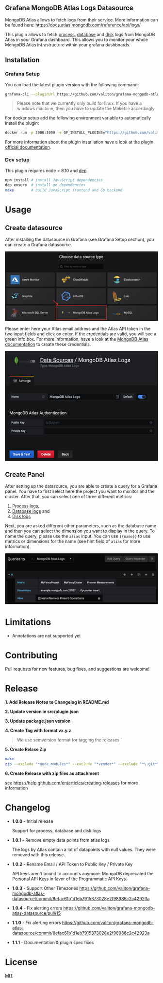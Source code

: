 ## Grafana MongoDB Atlas Logs Datasource

MongoDB Atlas allows to fetch logs from their service. More information can be found here: https://docs.atlas.mongodb.com/reference/api/logs/

This plugin allows to fetch [process](https://docs.atlas.mongodb.com/reference/api/process-measurements/), [database](https://docs.atlas.mongodb.com/reference/api/process-databases-measurements/) and [disk](https://docs.atlas.mongodb.com/reference/api/process-disks-measurements/) logs from MongoDB Atlas in your Grafana dashboard. This allows you to monitor your whole MongoDB Atlas infrastructure within your grafana dashboards.

## Installation

### Grafana Setup

You can load the latest plugin version with the following command:

```bash
grafana-cli --pluginUrl https://github.com/valiton/grafana-mongodb-atlas-datasource/releases/latest/download/grafana-mongodb-atlas-datasource.zip plugins install grafana-mongodb-atlas-datasource
```

> Please note that we currently only build for linux. If you have a windows machine, then you have to update the Makefile accordingly

For docker setup add the following environment variable to automatically install the plugin:

```bash
docker run -p 3000:3000 -e GF_INSTALL_PLUGINS="https://github.com/valiton/grafana-mongodb-atlas-datasource/releases/latest/download/grafana-mongodb-atlas-datasource.zip;mongodb-atlas-datasource" -e "GF_PLUGINS_ALLOW_LOADING_UNSIGNED_PLUGINS=mongodb-atlas-datasource" grafana/grafana
```

For more information about the plugin installation have a look at the [plugin official documentation](https://grafana.com/docs/plugins/installation/).

### Dev setup

This plugin requires node > 8.10 and [dep](https://golang.github.io/dep/docs/installation.html)

```sh
npm install # install JavaScript dependencies
dep ensure  # install go dependencies
make        # build JavaScript frontend and Go backend
```

# Usage

## Create datasource

After installing the datasource in Grafana (see Grafana Setup section), you can create a Grafana datasource.

![Select MongoDB Atlas Logs datasource from list](./screenshots/datasource_list.png)

Please enter here your Atlas email address and the Atlas API token in the two input fields and click on enter. If the credentials are valid, you will see a green info box. For more information, have a look at the [MongoDB Atlas documentation](TBD) to create these credentials.

![Enter your MongoDB Atlas credentials to the form](./screenshots/datasource_setup.png)

## Create Panel

After setting up the datasource, you are able to create a query for a Grafana panel. You have to first select here the project you want to monitor and the cluster. After that, you can select one of three different metrics:

1. [Process logs](https://docs.atlas.mongodb.com/reference/api/process-measurements/),
2. [Database logs](https://docs.atlas.mongodb.com/reference/api/process-databases-measurements/) and
3. [Disk logs](https://docs.atlas.mongodb.com/reference/api/process-disks-measurements/)

Next, you are asked different other parameters, such as the database name and then you can select the dimension you want to display in the query. To name the query, please use the `alias` input. You can use `{{name}}` to use metrics or dimensions for the name (see hint field of `alias` for more information).

![Enter parameters for your MongoDB Atlas Query](./screenshots/query_setup.png)

# Limitations

- Annotations are not supported yet

# Contributing

Pull requests for new features, bug fixes, and suggestions are welcome!

# Release

**1. Add Release Notes to Changelog in README.md**

**2. Update version in src/plugin.json**

**3. Update package.json version**

**4. Create Tag with format vx.y.z**
> We use semversion format for tagging the releases.´

**5. Create Relase Zip**

```bash
make
zip --exclude "*node_modules*" --exclude "*vendor*" --exclude "*\.git*" -r grafana-mongodb-atlas-datasource.zip ./
```

**6. Create Release with zip files as attachment**

see https://help.github.com/en/articles/creating-releases for more information

# Changelog

- **1.0.0** - Initial release

  Support for process, database and disk logs

- **1.0.1** - Remove empty data points from atlas logs

  The logs by Atlas contain a lot of datapoints with null values. They were removed with this release.

- **1.0.2** - Rename Email / API Token to Public Key / Private Key

  API keys aren't bound to accounts anymore: MongoDB deprecated the Personal API Keys in favor of the Programmatic API Keys.

- **1.0.3** - Support Other Timezones
  https://github.com/valiton/grafana-mongodb-atlas-datasource/commit/8efac61b1d1eb7915373028e2f98986c2c42923a

- **1.0.4** - Fix alerting errors
  https://github.com/valiton/grafana-mongodb-atlas-datasource/pull/15

- **1.1.0** - Fix alerting errors
  https://github.com/valiton/grafana-mongodb-atlas-datasource/commit/8efac61b1d1eb7915373028e2f98986c2c42923a

- **1.1.1** - Documentation & plugin spec fixes

# License

[MIT](./LICENSE.txt)
